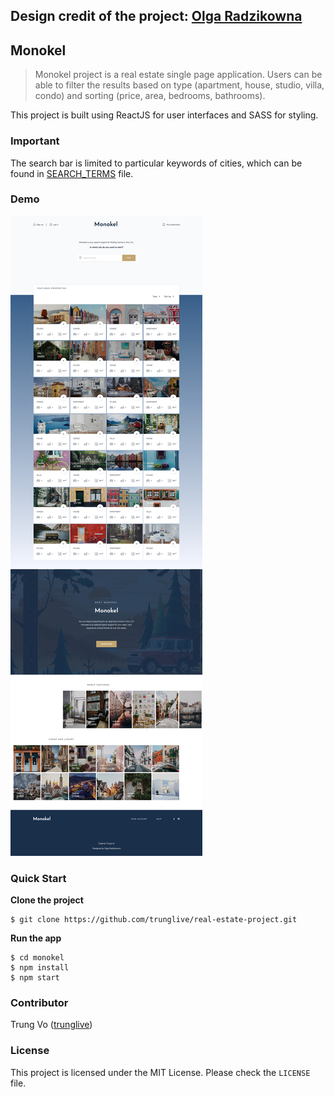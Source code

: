 **Design credit of the project: [Olga Radzikowna](https://dribbble.com/shots/4177962-Find-fancy-home-abroad/attachments/954897)**
----
## Monokel
> Monokel project is a real estate single page application. Users can be able to filter the results based on type (apartment, house, studio, villa, condo) and sorting (price, area, bedrooms, bathrooms).

This project is built using ReactJS for user interfaces and SASS for styling. 

### Important
The search bar is limited to particular keywords of cities, which can be found in 
[SEARCH_TERMS](SEARCH_TERMS.md) file.

### Demo
![screenshot](screenshot.jpg)

### Quick Start
**Clone the project**
```shell
$ git clone https://github.com/trunglive/real-estate-project.git
```
**Run the app**
```shell
$ cd monokel
$ npm install
$ npm start
```

### Contributor
Trung Vo ([trunglive](https://github.com/trunglive))

### License
This project is licensed under the MIT License. Please check the `LICENSE` file.